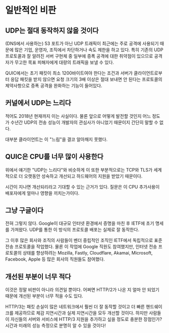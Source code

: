 <!--
# Criticism

## UDP will never work

A lot of enterprises, operators and organizations block or rate-limit UDP
traffic outside of port 53 (used for DNS) since it has in recent days mostly
been abused for attacks. In particular, some of the existing UDP protocols and
popular server implementations for them have been vulnerable for amplification
attacks where one attacker can make a huge amount of outgoing traffic to
target innocent victims.

QUIC has built-in mitigation against amplification attacks by requiring that the
initial packet must be at least 1200 bytes and by restriction in the protocol
that says that a server MUST NOT send more than three times the size of the
request in response without receiving a packet from the client in response.

## UDP is slow in kernels

This seems to be the truth, at least today in 2018. We can of course not tell
how this will develop and how much of this is simply the result of UDP
transfer performance not having been in developers' focus for many years.

For most clients, this "slowness" is probably never even noticeable.

## QUIC takes too much CPU

Similar to the "UDP is slow" remark above, this is partly because the TCP and
TLS usage of the world has had a longer time to mature, improve and get
hardware assistance.

There are reasons to expect this to improve over time. The question is how much
this extra CPU usage will hurt deployers.

## This is just Google

No it is not. Google brought the initial spec to the IETF after having proved,
on a large Internet-wide scale, that deploying this style of protocol over UDP
actually works and performs well.

Since then, individuals from a large number of companies and organizations
have worked in the vendor-neutral organization IETF to put together a standard
transport protocol out of it. In that work, Google employees have of course
been participating, but so have employees from a large number of other
companies that are interested in furthering the state of transport protocols
on the Internet, including Mozilla, Fastly, Cloudflare, Akamai, Microsoft,
Facebook and Apple.

## This is too small of an improvement

That is not really a critique but an opinion. Maybe it is, and maybe it is too
little of an improvement so close in time since HTTP/2 was shipped.

HTTP/3 is likely to perform much better in packet loss-ridden networks, it
offers faster handshakes so it will improve latency both as perceived and
actual. But is that enough of benefits to motivate people to deploy HTTP/3
support on their servers and for their services? Time and future performance
measurements will surely tell!
-->

# 일반적인 비판

## UDP는 절대 동작하지 않을 것이다

(DNS에서 사용하는) 53 포트가 아닌 UDP 트래픽이 최근에는 주로 공격에 사용되기 때문에
많은 기업, 운영자, 조직에서 차단하거나 속도 제한을 하고 있다. 특히 기존의 UDP 프로토콜과
잘 알려진 서버 구현체 중 일부에 증폭 공격에 대한 취약점이 있으므로 공격자가 무고한 목표 피해자에게
대량의 트래픽을 보낼 수 있다.

QUIC에서는 초기 패킷이 최소 1200바이트여야 한다는 조건과 서버가 클라이언트로부터 응답 패킷을
받지 않으면 요청 크기의 3배 이상은 절대 보내면 안 된다는 프로토콜의 제약사항으로 증폭 공격을
완화하는 기능이 들어있다.

## 커널에서 UDP는 느리다

적어도 2018년 현재까지 이는 사실이다. 물론 앞으로 어떻게 발전할 것인지 어느 정도가 수년간
UDP의 전송 성능이 개발자의 관심사가 아니었기 때문이지 간단히 말할 수 없다.

대부분 클라이언트는 이 "느림"을 결코 알아채지 못했다.

## QUIC은 CPU를 너무 많이 사용한다

위에서 얘기한 "UDP는 느리다"와 비슷하게 이 또한 부분적으로는 TCP와 TLS가 세계적으로 더 오랫동안
성숙하고 개선되고 하드웨어의 지원을 받았기 때문이다.

시간이 지나면 개선되리라고 기대할 수 있는 근거가 있다. 질문은 이 CPU 추가사용이 배포자에게
얼마나 영향을 끼치는가이다.

## 그냥 구글이다

전혀 그렇지 않다. Google이 대규모 인터넷 환경에서 증명을 마친 후 IETF에 초기 명세를 가져왔다.
UDP를 통한 이 방식의 프로토콜 배포는 실제로 잘 동작한다.

그 이후 많은 회사와 조직의 사람들이 벤더 중립적인 조직인 IETF에서 독립적으로 표준 전송 프로토콜을
작업했다. 물론 이 작업에 Google 직원도 참여했지만, 인터넷 전송 프로토콜의 상태를 향상하려는
Mozilla, Fastly, Cloudflare, Akamai, Microsoft, Facebook, Apple 등 많은 회사의
직원들도 참여했다.

## 개선된 부분이 너무 적다

이것은 정말 비판이 아니라 의견일 뿐이다. 어쩌면 HTTP/2가 나온 지 얼마 안 되었기 때문에 개선된 부분이
너무 적을 수도 있다.

HTTP/3는 패킷 손실이 많은 네트워크에서 훨씬 더 잘 동작할 것이고 더 빠른 핸드쉐이크를 제공하므로
체감 지연시간과 실제 지연시간을 모두 개선할 것이다. 하지만 사람들이 자신들의 서버와 서비스에
HTTP/3 지원을 추가하고 싶을 정도로 충분한 장점인가?
시간과 미래의 성능 측정으로 분명히 알 수 있을 것이다!
